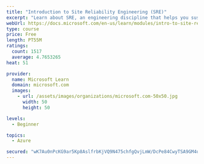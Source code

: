 ```yaml
---
title: "Introduction to Site Reliability Engineering (SRE)"
excerpt: "Learn about SRE, an engineering discipline that helps you sustainably achieve the appropriate level of reliability in your systems, services, and products."
webUrl: https://docs.microsoft.com/en-us/learn/modules/intro-to-site-reliability-engineering/
type: course
price: Free
length: PT55M
ratings:
  count: 1517
  average: 4.7653265
heat: 51

provider:
  name: Microsoft Learn
  domain: microsoft.com
  images:
    - url: /assets/images/organizations/microsoft.com-50x50.jpg
      width: 50
      height: 50

levels:
  - Beginner

topics:
  - Azure

secured: "wK7Au0nPcKG9ar5Kp8AslfrbKjVQ9N475chfgQvjLmW/DcPe84CwyTSA9GM4us/KxtbXVv0FHZFBXtjwN9rnYWO/Zj2nx2TO4oOQX0RVIx7j7zQbYSXcMkhx3Ig6wVfQUE6twe6klwf7rT3HMJhsdmLv6UW16YarUy84MrfuRy0PgFgCWatRIK39D4hWgez/wpKvqT2LfRVDt4ZZIkiI/Tp3ORt7g+uhDCUwK5HCikuc3sVE4UXVLyXfGDLH46lvuYroQD44gL1FU+rr5fIVN4jJR1hReCcXPK5bGsoCpKgGjFSwj87aUD4DnAxvLNCU2i+A2CxXuxEuqoTa5O5mGll0bdY+ucCxYC+5Q7emZwhDsEqfE54CZcwsprEWiGDGpinACSWFNF8vmTFFbdOcgq/YBahZ0CU1sfX+UsWpVIQ=;OEW77oian2wYJuwXTvE5Nw=="
---
```



